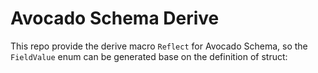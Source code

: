 # Avocado Schema Derive

This repo provide the derive macro `Reflect` for Avocado Schema, so the `FieldValue` enum can be generated base on the definition of struct:
